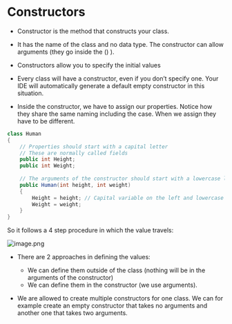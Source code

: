 # Constructors

- Constructor is the method that constructs your class.
- It has the name of the class and no data type. The constructor can allow arguments (they go inside the () ).
- Constructors allow you to specify the initial values
- Every class will have a constructor, even if you don’t specify one. Your IDE will automatically generate a default empty constructor in this situation.

- Inside the constructor, we have to assign our properties. Notice how they share the same naming including the case. When we assign they have to be different.

```csharp
class Human
{
	// Properties should start with a capital letter 
	// These are normally called fields
	public int Height;
	public int Weight;
		
	// The arguments of the constructor should start with a lowercase letter
	public Human(int height, int weight)
	{
		Height = height; // Capital variable on the left and lowercase variable on the right
		Weight = weight;
	}
}
```

So it follows a 4 step procedure in which the value travels:

![image.png](https://prod-files-secure.s3.us-west-2.amazonaws.com/b46a692d-4430-463b-be4f-b9cff6f46679/453d9167-cdf2-4c2c-8d15-ba8e41d8d5aa/image.png)

- There are 2 approaches in defining the values:
    - We can define them outside of the class (nothing will be in the arguments of the constructor)
    - We can define them in the constructor (we use arguments).

- We are allowed to create multiple constructors for one class. We can for example create an empty constructor that takes no arguments and another one that takes two arguments.